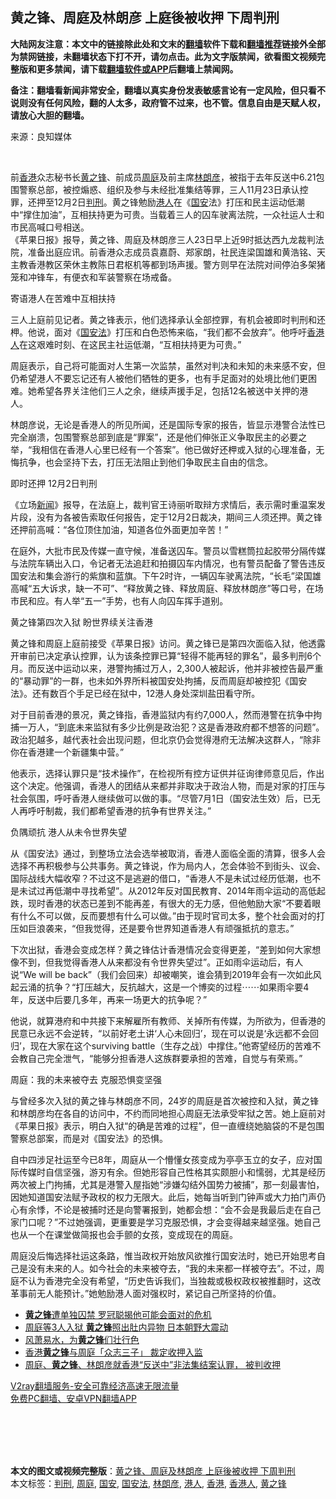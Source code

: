  <h2>黄之锋、周庭及林朗彦 上庭後被收押 下周判刑</h2> <p class="notice"><b>大陆网友注意：本文中的链接除此处和文末的<a href="https://github.com/bannedbook/fanqiang" >翻墙</a>软件下载和<a href="https://github.com/killgcd/justmysocks/blob/master/README.md">翻墙推荐</a>链接外全部为禁网链接，未翻墙状态下打不开，请勿点击。此为文字版禁闻，欲看图文视频完整版和更多禁闻，请下载<a href="https://github.com/bannedbook/fanqiang">翻墙软件或APP</a>后翻墙上禁闻网。</p><p>备注：翻墙看新闻非常安全，翻墙以真实身份发表敏感言论有一定风险，但只看不说则没有任何风险，翻的人太多，政府管不过来，也不管。信息自由是天赋人权，请放心大胆的翻墙。</b></p>  <div class="entry"> <p>来源：良知媒体</p> <p></br></p> <p>前<a href="https://www.bannedbook.org/bnews/tag/%e9%a6%99%e6%b8%af/" class="st_tag internal_tag" rel="tag" title="标签 香港 下的日志">香港</a>众志秘书长<a href="https://www.bannedbook.org/bnews/tag/%e9%bb%84%e4%b9%8b%e9%94%8b/" class="st_tag internal_tag" rel="tag" title="标签 黄之锋 下的日志">黄之锋</a>、前成员<a href="https://www.bannedbook.org/bnews/tag/%E5%91%A8%E5%BA%AD/" class="st_tag internal_tag" rel="tag" title="标签 周庭 下的日志">周庭</a>及前主席<a href="https://www.bannedbook.org/bnews/tag/%E6%9E%97%E6%9C%97%E5%BD%A6/" class="st_tag internal_tag" rel="tag" title="标签 林朗彦 下的日志">林朗彦</a>，被指于去年反送中6.21包围警察总部，被控煽惑、组织及参与未经批准集结等罪，三人11月23日承认控罪，还押至12月2日<a href="https://www.bannedbook.org/bnews/tag/%E5%88%A4%E5%88%91/" class="st_tag internal_tag" rel="tag" title="标签 判刑 下的日志">判刑</a>。黄之锋勉励<a href="https://www.bannedbook.org/bnews/tag/%e6%b8%af%e4%ba%ba/" class="st_tag internal_tag" rel="tag" title="标签 港人 下的日志">港人</a>在《<a href="https://www.bannedbook.org/bnews/tag/%E5%9B%BD%E5%AE%89/" class="st_tag internal_tag" rel="tag" title="标签 国安 下的日志">国安</a>法》打压和民主运动低潮中“撑住加油”，互相扶持更为可贵。当载着三人的囚车驶离法院，一众社运人士和市民高喊口号相送。<br />《苹果日报》报导，黄之锋、周庭及林朗彦三人23日早上近9时抵达西九龙裁判法院，准备出庭应讯。前香港众志成员袁嘉蔚、郑家朗，社民连梁国雄和黄浩铭、天主教香港教区荣休主教陈日君枢机等都到场声援。警方则早在法院对间停泊多架猪笼和冲锋车，有便衣和军装警察在场戒备。</p> <p>寄语港人在苦难中互相扶持</p> <p>三人上庭前见记者。黄之锋表示，他们选择承认全部控罪，有机会被即时判刑和还柙。他说，面对《<a href="https://www.bannedbook.org/bnews/tag/%e5%9b%bd%e5%ae%89%e6%b3%95/" class="st_tag internal_tag" rel="tag" title="标签 国安法 下的日志">国安法</a>》打压和白色恐怖来临，“我们都不会放弃”。他呼吁<a href="https://www.bannedbook.org/bnews/tag/%E9%A6%99%E6%B8%AF%E4%BA%BA/" class="st_tag internal_tag" rel="tag" title="标签 香港人 下的日志">香港人</a>在这艰难时刻、在这民主社运低潮，“互相扶持更为可贵。”</p>  <p>周庭表示，自己将可能面对人生第一次监禁，虽然对判决和未知的未来感不安，但仍希望港人不要忘记还有人被他们牺牲的更多，也有手足面对的处境比他们更困难。她希望各界关注他们三人之余，继续声援手足，包括12名被送中关押的港人。</p> <p>林朗彦说，无论是香港人的所见所闻，还是国际专家的报告，皆显示港警合法性已完全崩溃，包围警察总部到底是“罪案”，还是他们伸张正义争取民主的必要之举，“我相信在香港人心里已经有一个答案”。他已做好还柙或入狱的心理准备，无悔抗争，也会坚持下去，打压无法阻止到他们争取民主自由的信念。</p> <p>即时还押 12月2日判刑</p> <p>《立场<span class='wp_keywordlink_affiliate'><a href="https://www.bannedbook.org/" title="新闻">新闻</a></span>》报导，在法庭上，裁判官王诗丽听取辩方求情后，表示需时重温案发片段，没有为各被告索取任何报告，定于12月2日裁决，期间三人须还押。黄之锋还押前高喊：“各位顶住加油，知道各位外面更加辛苦！”</p> <p>在庭外，大批市民及传媒一直守候，准备送囚车。警员以雪糕筒拉起胶带分隔传媒与法院车辆出入口，令记者无法追赶和拍摄囚车内情况，也有警员配备了警告违反国安法和集会游行的紫旗和蓝旗。下午2时许，一辆囚车驶离法院，“长毛”梁国雄高喊“五大诉求，缺一不可”、“释放黄之锋、释放周庭、释放林朗彦”等口号，在场市民和应。有人举“五一”手势，也有人向囚车挥手道别。</p>  <p>黄之锋第四次入狱 盼世界续关注香港</p> <p>黄之锋和周庭上庭前接受《苹果日报》访问。黄之锋已是第四次面临入狱，他透露开审前已决定承认控罪，认为该条控罪已算“轻得不能再轻的罪名”，最多判刑6个月。而反送中运动以来，港警拘捕过万人，2,300人被起诉，他并非被控告最严重的“暴动罪”的一群，也未如外界所料被国安处拘捕，反而周庭却被控犯《国安法》。还有数百个手足已经在狱中，12港人身处深圳盐田看守所。</p> <p>对于目前香港的景况，黄之锋指，香港监狱内有约7,000人，然而港警在抗争中拘捕一万人，“到底未来监狱有多少比例是政治犯？这是香港政府都不想答的问题”。政治犯越多，越代表社会出现问题，但北京仍会觉得港府无法解决这群人，“除非你在香港建一个新疆集中营。”</p> <p>他表示，选择认罪只是“技术操作”，在检视所有控方证供并征询律师意见后，作出这个决定。他强调，香港人的团结从来都并非取决于政治人物，而是对家的打压与社会氛围，呼吁香港人继续做可以做的事。“尽管7月1日（国安法生效）后，已无人再呼吁制裁，我们都希望香港的抗争有世界关注。”</p> <p>负隅顽抗 港人从未令世界失望</p>  <p>从《国安法》通过，到整场立法会选举被取消，香港人面临全面的清算，很多人会选择不再积极参与公共事务。黄之锋说，作为局内人，怎会体验不到街头、议会、国际战线大幅收窄？不过这不是逃避的借口，“香港人不是未试过经历低潮，也不是未试过再低潮中寻找希望”。从2012年反对国民教育、2014年雨伞运动的高低起跌，现时香港的状态已差到不能再差，有很大的无力感，但他勉励大家“不要着眼有什么不可以做，反而要想有什么可以做。”由于现时官司太多，整个社会面对的打压如巨浪袭来，“但我觉得，还是要令世界知道香港人有顽强抵抗的意志。”</p> <p>下次出狱，香港会变成怎样？黄之锋估计香港情况会变得更差，“差到如何大家想像不到，但我觉得香港人从来都没有令世界失望过”。正如雨伞运动后，有人说“We will be back”（我们会回来）却被嘲笑，谁会猜到2019年会有一次如此风起云涌的抗争？“打压越大，反抗越大，这是一个博奕的过程⋯⋯如果雨伞要4年，反送中后要几多年，再来一场更大的抗争呢？”</p> <p>他说，就算港府和中共接下来解雇所有教师、关掉所有传媒，为所欲为，但香港的民意已永远不会逆转，“以前好老土讲‘人心未回归’，现在可以说是‘永远都不会回归’，现在大家在这个surviving battle（生存之战）中撑住。”他寄望经历的苦难不会教自己完全泄气，“能够分担香港人这族群要承担的苦难，自觉与有荣焉。”</p> <p>周庭：我的未来被夺去 克服恐惧变坚强</p> <p>与曾经多次入狱的黄之锋与林朗彦不同，24岁的周庭是首次被控和入狱，黄之锋和林朗彦均在各自的访问中，不约而同地担心周庭无法承受牢狱之苦。她上庭前对《苹果日报》表示，明白入狱“的确是苦难的过程”，但一直缠绕她脑袋的不是包围警察总部案，而是对《国安法》的恐惧。</p>  <p>自中四涉足社运至今已8年，周庭从一个懵懂女孩变成为亭亭玉立的女子，应对国际传媒时自信坚强，游刃有余。但她形容自己性格其实颇胆小和懦弱，尤其是经历两次被上门拘捕，尤其是港警入屋指她“涉嫌勾结外国势力被捕”，那一刻最害怕，因她知道国安法赋予政权的权力无限大。此后，她每当听到门钟声或大力拍门声仍心有余悸，不论是被捕时还是向警署报到，她都会想：“会不会是我最后走在自己家门口呢？”不过她强调，更重要是学习克服恐惧，才会变得越来越坚强。她自己也从一个在课堂做简报也会手颤的女孩，变成现在的周庭。</p> <p>周庭没后悔选择社运这条路，惟当政权开始放风欲推行国安法时，她已开始思考自己是没有未来的人。如今社会的未来被夺去，“我的未来都一样被夺去”。不过，周庭不认为香港完全没有希望，“历史告诉我们，当独裁或极权政权被推翻时，这改革事前无人能预计。”她勉励港人面对强权时，紧记自己所坚持的价值。</p> <ul class='op-related-articles' title='相关阅读'> <li><a href='https://www.bannedbook.org/bnews/cnnews/20201125/1436864.html' target='_blank'><b>黄之锋</b>遭单独囚禁 罗冠聪揭他可能会面对的危机</a></li> <li><a href='https://www.bannedbook.org/bnews/comments/20201125/1436656.html' target='_blank'>周庭等3人入狱 <b>黄之锋</b>照出肚内异物 日本朝野大震动</a></li> <li><a href='https://www.bannedbook.org/bnews/ssgc/20201124/1436429.html' target='_blank'>风萧易水，为<b>黄之锋</b>们壮行色</a></li> <li><a href='https://www.bannedbook.org/bnews/baitai/20201124/1436400.html' target='_blank'>香港<b>黄之锋</b>与周庭「众志三子」 裁定收押入监</a></li> <li><a href='https://www.bannedbook.org/bnews/renquan/xgmyd/20201124/1436307.html' target='_blank'>周庭、<b>黄之锋</b>、林朗彦就香港“反送中”非法集结案认罪， 被判收押</a></li> </ul> <p class="texttj"> <a href="https://www.bannedbook.org/forum23/topic22702.html" target="_blank">V2ray翻墙服务-安全可靠经济高速无限流量</a><br/> <a href="https://github.com/bannedbook/fanqiang/wiki/%E7%A6%81%E9%97%BB%E7%BD%91%E5%AE%89%E5%8D%93%E7%BF%BB%E5%A2%99%E6%96%B0%E9%97%BBAPP" target="_blank">免费PC翻墙、安卓VPN翻墙APP</a></p><p></br></br><br /> </br></p><a name='sharetosocial'></a>       <div><b>本文的图文或视频完整版</b>：<a href='https://www.bannedbook.org/bnews/comments/20201125/1437019.html'>黄之锋、周庭及林朗彦 上庭後被收押 下周判刑</a></div>  </div><!--END ENTRY--> <div class="postfooter"> <div>本文标签：<a href="https://www.bannedbook.org/bnews/tag/%E5%88%A4%E5%88%91/" rel="tag">判刑</a>, <a href="https://www.bannedbook.org/bnews/tag/%E5%91%A8%E5%BA%AD/" rel="tag">周庭</a>, <a href="https://www.bannedbook.org/bnews/tag/%E5%9B%BD%E5%AE%89/" rel="tag">国安</a>, <a href="https://www.bannedbook.org/bnews/tag/%e5%9b%bd%e5%ae%89%e6%b3%95/" rel="tag">国安法</a>, <a href="https://www.bannedbook.org/bnews/tag/%E6%9E%97%E6%9C%97%E5%BD%A6/" rel="tag">林朗彦</a>, <a href="https://www.bannedbook.org/bnews/tag/%e6%b8%af%e4%ba%ba/" rel="tag">港人</a>, <a href="https://www.bannedbook.org/bnews/tag/%e9%a6%99%e6%b8%af/" rel="tag">香港</a>, <a href="https://www.bannedbook.org/bnews/tag/%E9%A6%99%E6%B8%AF%E4%BA%BA/" rel="tag">香港人</a>, <a href="https://www.bannedbook.org/bnews/tag/%e9%bb%84%e4%b9%8b%e9%94%8b/" rel="tag">黄之锋</a></div>  </div><!--END POSTFOOTER--> 